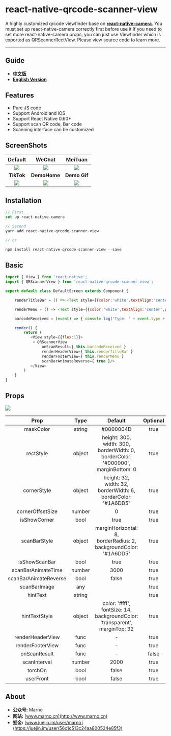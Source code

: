 # react-native-qrcode-scanner-view

A highly customized qrcode viewfinder base on **[react-native-camera](https://github.com/react-native-community/react-native-camera)**. You must set up react-native-camera correctly first before use it.If you need to set more react-native-camera props, you can just use Viewfinder which is exported as QRScannerRectView. Please view source code to learn more.

----

## Guide

- [**中文版**](https://github.com/MarnoDev/AC-QRCode-RN/blob/master/README_CN.md)
- [**English Version**](https://github.com/MarnoDev/AC-QRCode-RN/blob/master/README.md)

## Features

- Pure JS code
- Support Android and iOS
- Support React Native 0.60+
- Support scan QR code, Bar code
- Scanning interface can be customized

## ScreenShots

| **Default**  | **WeChat** |  **MeiTuan**  |
| :----------: | :--------: | :-----------: |
|![](https://github.com/MarnoDev/AC-QRCode-RN/blob/master/screenshots/default.png)|![](https://github.com/MarnoDev/AC-QRCode-RN/blob/master/screenshots/wechat.png)|![](https://github.com/MarnoDev/AC-QRCode-RN/blob/master/screenshots/meituan.png)|
| **TikTok**  | **DemoHome** | **Demo Gif** |
|![](https://github.com/MarnoDev/AC-QRCode-RN/blob/master/screenshots/tiktok.png)|![](https://github.com/MarnoDev/AC-QRCode-RN/blob/master/screenshots/demo.png)|![](https://github.com/MarnoDev/AC-QRCode-RN/blob/master/screenshots/video.gif)|

## Installation

```JavaSCript
// First
set up react-native-camera

// Second
yarn add react-native-qrcode-scanner-view

// or

npm install react-native-qrcode-scanner-view --save
```

## Basic

```JavaScript
import { View } from 'react-native';
import { QRScannerView } from 'react-native-qrcode-scanner-view';

export default class DefaultScreen extends Component {

    renderTitleBar = () => <Text style={{color:'white',textAlign:'center',padding:16}}>Title</Text>

    renderMenu = () => <Text style={{color:'white',textAlign:'center',padding:16}}>Menu</Text>

    barcodeReceived = (event) => { console.log('Type: ' + event.type + '\nData: ' + event.data) };

    render() {
        return (
           <View style={{flex:1}}>
            < QRScannerView
                onScanResult={ this.barcodeReceived }
                renderHeaderView={ this.renderTitleBar }
                renderFooterView={ this.renderMenu }
                scanBarAnimateReverse={ true }/>
           </View>
        )
    }
}
```

## Props

![](https://github.com/MarnoDev/AC-QRCode-RN/blob/master/screenshots/props.png)

|Prop|Type|Default|Optional|
| :-------------------: | :----: | :----------------------------------------------------------------------------------------------: | :---: |
|       maskColor       | string |                                            #0000004D                                             | true  |
|       rectStyle       | object | height: 300, <br>width: 300, <br>borderWidth: 0, <br>borderColor: '#000000', <br>marginBottom: 0 | true  |
|      cornerStyle      | object |            height: 32, <br>width: 32, <br>borderWidth: 6, <br>borderColor: '#1A6DD5'             | true  |
|   cornerOffsetSize    | number |                                                0                                                 | true  |
|     isShowCorner      |  bool  |                                               true                                               | true  |
|     scanBarStyle      | object |             marginHorizontal: 8, <br>borderRadius: 2, <br>backgroundColor: '#1A6DD5'             | true  |
|     isShowScanBar     |  bool  |                                               true                                               | true  |
|  scanBarAnimateTime   | number |                                               3000                                               | true  |
| scanBarAnimateReverse |  bool  |                                              false                                               | true  |
|     scanBarImage      |  any   |                                                                                                  | true  |
|       hintText        | string |                                                                                                  | true  |
|     hintTextStyle     | object |      color: '#fff', <br>fontSize: 14, <br>backgroundColor: 'transparent', <br>marginTop: 32      | true  |
|   renderHeaderView    |  func  |                                                -                                                 | true  |
|   renderFooterView    |  func  |                                                -                                                 | true  |
|     onScanResult      |  func  |                                                -                                                 | false |
|     scanInterval      | number |                                               2000                                               | true  |
|        torchOn        |  bool  |                                              false                                               | true  |
|       userFront       |  bool  |                                              false                                               | true  |

## About

- **公众号:** Marno
- **网站:** [www.marno.cn](http://www.marno.cn)
- **掘金:** [www.juejin.im/user/marno](https://juejin.im/user/56c1c513c24aa800534e85f3)
